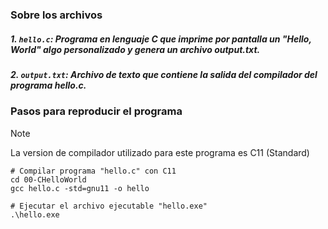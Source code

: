 ### Sobre los archivos

##### 1. `hello.c`: Programa en lenguaje C que imprime por pantalla un "Hello, World" algo personalizado y genera un archivo output.txt.
##### 2. `output.txt`: Archivo de texto que contiene la salida del compilador del programa hello.c.


### Pasos para reproducir el programa
> [!NOTE]
> La version de compilador utilizado para este programa es C11 (Standard)

```shell
# Compilar programa "hello.c" con C11
cd 00-CHelloWorld
gcc hello.c -std=gnu11 -o hello

# Ejecutar el archivo ejecutable "hello.exe"
.\hello.exe
```
